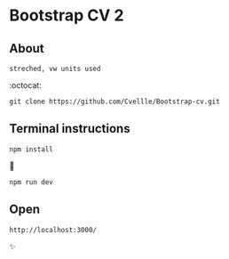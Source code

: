 # Bootstrap CV 2

## About
```
streched, vw units used
```

:octocat:

```
git clone https://github.com/Cvellle/Bootstrap-cv.git
```

## Terminal instructions

```
npm install
```

:rocket:

```
npm run dev
```

## Open

```
http://localhost:3000/
```

:sparkles:
